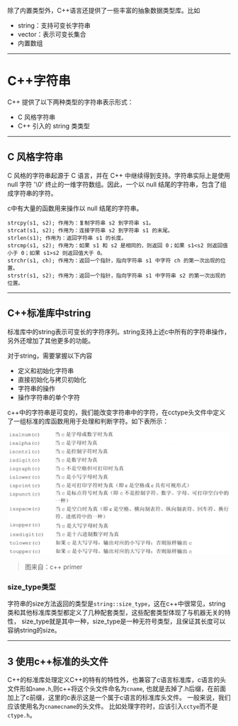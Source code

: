 除了内置类型外，C++语言还提供了一些丰富的抽象数据类型库。比如

- string：支持可变长字符串
- vector：表示可变长集合
- 内置数组

---
# C++字符串

C++ 提供了以下两种类型的字符串表示形式：

- C 风格字符串
- C++ 引入的 string 类类型

---
## C 风格字符串

C 风格的字符串起源于 C 语言，并在 C++ 中继续得到支持。字符串实际上是使用 null 字符 '\0' 终止的一维字符数组。因此，一个以 null 结尾的字符串，包含了组成字符串的字符。

c中有大量的函数用来操作以 null 结尾的字符串。

```
strcpy(s1, s2); 作用为：复制字符串 s2 到字符串 s1。
strcat(s1, s2); 作用为：连接字符串 s2 到字符串 s1 的末尾。
strlen(s1); 作用为：返回字符串 s1 的长度。
strcmp(s1, s2); 作用为：如果 s1 和 s2 是相同的，则返回 0；如果 s1<s2 则返回值小于 0；如果 s1>s2 则返回值大于 0。
strchr(s1, ch); 作用为：返回一个指针，指向字符串 s1 中字符 ch 的第一次出现的位置。
strstr(s1, s2); 作用为：返回一个指针，指向字符串 s1 中字符串 s2 的第一次出现的位置。
```

---
## C++标准库中string

标准库中的string表示可变长的字符序列。string支持上述c中所有的字符串操作，另外还增加了其他更多的功能。

对于string，需要掌握以下内容

- 定义和初始化字符串
- 直接初始化与拷贝初始化
- 字符串的操作
- 操作字符串的单个字符

c++中的字符串是可变的，我们能改变字符串中的字符，在cctype头文件中定义了一组标准的库函数用用于处理和判断字符。如下表所示：

![](images/cctype.png)
>图来自：c++ primer


### size_type类型
 
 字符串的size方法返回的类型是`string::size_type`，这在c++中很常见，string类和其他标准库类型都定义了几种配套类型，这些配套类型体现了与机器无关的特性，
 size_type就是其中一种，size_type是一种无符号类型，且保证其长度可以容纳string的size。

---
## 3 使用c++标准的头文件

C++的标准库处理定义C++的特有的特性外，也兼容了c语言标准库，c语言的头文件形如`name.h`,则c++将这个头文件命名为`cname`,
也就是去掉了.h后缀，在前面加上了c前缀，这里的c表示这是一个属于c语言的标准库头文件。    一般来说，我们应该使用名为`cnamecname`的头文件。
比如处理字符时，应该引入`cctye`而不是`ctype.h`。